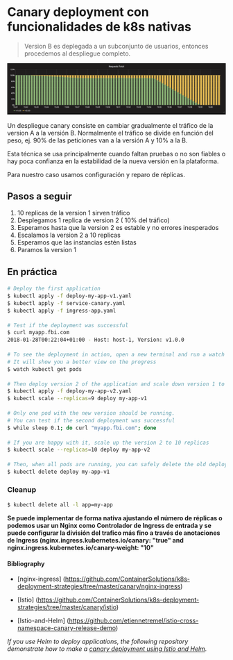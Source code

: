 Canary deployment con funcionalidades de k8s nativas
=================

> Version B es deplegada a un subconjunto de usuarios, entonces procedemos al despliegue completo.

![kubernetes canary deployment](grafana-canary.png)

Un despliegue canary consiste en cambiar gradualmente el tráfico 
de la version A a la versión B. 
Normalmente el tráfico se divide en función del peso, ej. 90% de las peticiones van a la versión A y 10% a la B.

Esta técnica se usa principalmente cuando faltan pruebas o no son fiables o hay poca confianza en la estabilidad de la nueva versión en la plataforma.

Para nuestro caso usamos configuración y reparo de réplicas. 

## Pasos a seguir

1. 10 replicas de la version 1 sirven tráfico
1. Desplegamos 1 replica de version 2 ( 10% del tráfico)
1. Esperamos hasta que la version 2 es estable 
y no errores inesperados
1. Escalamos la version 2 a 10 replicas
1. Esperamos que las instancias estén listas
1. Paramos la version 1

## En práctica

```bash
# Deploy the first application
$ kubectl apply -f deploy-my-app-v1.yaml
$ kubectl apply -f service-canary.yaml
$ kubectl apply -f ingress-app.yaml

# Test if the deployment was successful
$ curl myapp.fbi.com
2018-01-28T00:22:04+01:00 - Host: host-1, Version: v1.0.0

# To see the deployment in action, open a new terminal and run a watch command.
# It will show you a better view on the progress
$ watch kubectl get pods

# Then deploy version 2 of the application and scale down version 1 to 9 replicas at same time
$ kubectl apply -f deploy-my-app-v2.yaml
$ kubectl scale --replicas=9 deploy my-app-v1

# Only one pod with the new version should be running.
# You can test if the second deployment was successful
$ while sleep 0.1; do curl "myapp.fbi.com"; done

# If you are happy with it, scale up the version 2 to 10 replicas
$ kubectl scale --replicas=10 deploy my-app-v2

# Then, when all pods are running, you can safely delete the old deployment
$ kubectl delete deploy my-app-v1
```

### Cleanup

```bash
$ kubectl delete all -l app=my-app
```

**Se puede implementar de forma nativa ajustando el número de réplicas o podemos usar un Nginx como Controlador de Ingress de entrada y se puede configurar la división del trafico más fino a través de anotaciones de Ingress (nginx.ingress.kubernetes.io/canary: "true" and nginx.ingress.kubernetes.io/canary-weight: "10"**

#### Bibliography

- [nginx-ingress] (https://github.com/ContainerSolutions/k8s-deployment-strategies/tree/master/canary/nginx-ingress)

- [Istio] (https://github.com/ContainerSolutions/k8s-deployment-strategies/tree/master/canary/istio)

- [Istio-and-Helm] (https://github.com/etiennetremel/istio-cross-namespace-canary-release-demo)

*If you use Helm to deploy applications, the following repository demonstrate how to make a [canary deployment using Istio and
Helm](https://github.com/etiennetremel/istio-cross-namespace-canary-release-demo).*
